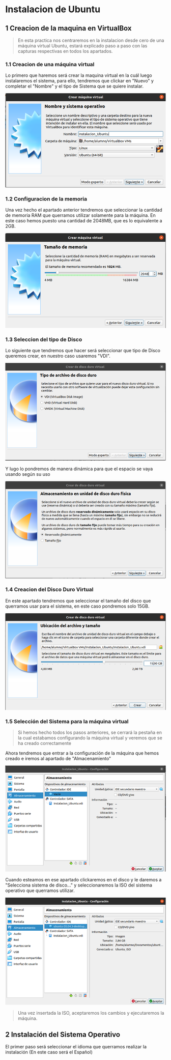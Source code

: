 
# Instalacion de Ubuntu

## 1 Creacion de la maquina en VirtualBox
> En esta practica nos centraremos en la instalacion desde cero de una máquina virtual Ubuntu, estará explicado paso a paso con las capturas respectivas en todos los apartados.

### 1.1 Creacion de una máquina virtual

Lo primero que haremos será crear la maquina virtual en la cuál luego instalaremos el sistema, para ello, tendremos que clickar en "Nuevo" y completar el "Nombre" y el tipo de Sistema que se quiere instalar.

![](img/cap1.png)

### 1.2 Configuracion de la memoria

Una vez hecho el apartado anterior tendremos que seleccionar la cantidad de memoria RAM que querramos utilizar solamente para la máquina. En este caso hemos puesto una cantidad de 2048MB, que es lo equivalente a 2GB.

![](img/cap2.png)

### 1.3 Seleccion del tipo de Disco
Lo siguiente que tendremos que hacer será seleccionar que tipo de Disco queremos crear, en nuestro caso usaremos "VDI".

![](img/cap3.png)

Y lugo lo pondremos de manera dinámica para que el espacio se vaya usando según su uso

![](img/cap4.png)

### 1.4 Creacion del Disco Duro Virtual

En este apartado tendremos que seleccionar el tamaño del disco que querramos usar para el sistema, en este caso pondremos solo 15GB.

![](img/cap5.png)

### 1.5 Selección del Sistema para la máquina virtual
>Si hemos hecho todos los pasos anteriores, se cerrará la pestaña en la cual estabamos configurando la máquina virtual y veremos que se ha creado correctamente

Ahora tendremos que entrar a la configuración de la máquina que hemos creado e iremos al apartado de "Almacenamiento"

![](img/cap6.png)

Cuando esteamos en ese apartado clickaremos en el disco y le daremos a  "Selecciona sistema de disco..." y seleccionaremos la ISO del sistema operativo que querramos utilizar.

![](img/cap7.png)

> Una vez insertada la ISO, aceptaremos los cambios y ejecutaremos la máquina. 

## 2 Instalación del Sistema Operativo
El primer paso será seleccionar el idioma que querramos realizar la instalación (En este caso será el Español)
